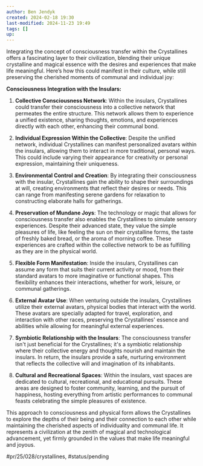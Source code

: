 ```yaml
---
author: Ben Jendyk
created: 2024-02-18 19:30
last-modified: 2024-11-23 19:49
tags: []
up:
---
```


Integrating the concept of consciousness transfer within the Crystallines offers a fascinating layer to their civilization, blending their unique crystalline and magical essence with the desires and experiences that make life meaningful. Here’s how this could manifest in their culture, while still preserving the cherished moments of communal and individual joy:

**Consciousness Integration with the Insulars:**

1. **Collective Consciousness Network**: Within the insulars, Crystallines could transfer their consciousness into a collective network that permeates the entire structure. This network allows them to experience a unified existence, sharing thoughts, emotions, and experiences directly with each other, enhancing their communal bond.

2. **Individual Expression Within the Collective**: Despite the unified network, individual Crystallines can manifest personalized avatars within the insulars, allowing them to interact in more traditional, personal ways. This could include varying their appearance for creativity or personal expression, maintaining their uniqueness.

3. **Environmental Control and Creation**: By integrating their consciousness with the insular, Crystallines gain the ability to shape their surroundings at will, creating environments that reflect their desires or needs. This can range from manifesting serene gardens for relaxation to constructing elaborate halls for gatherings.

4. **Preservation of Mundane Joys**: The technology or magic that allows for consciousness transfer also enables the Crystallines to simulate sensory experiences. Despite their advanced state, they value the simple pleasures of life, like feeling the sun on their crystalline forms, the taste of freshly baked bread, or the aroma of morning coffee. These experiences are crafted within the collective network to be as fulfilling as they are in the physical world.

5. **Flexible Form Manifestation**: Inside the insulars, Crystallines can assume any form that suits their current activity or mood, from their standard avatars to more imaginative or functional shapes. This flexibility enhances their interactions, whether for work, leisure, or communal gatherings.

6. **External Avatar Use**: When venturing outside the insulars, Crystallines utilize their external avatars, physical bodies that interact with the world. These avatars are specially adapted for travel, exploration, and interaction with other races, preserving the Crystallines' essence and abilities while allowing for meaningful external experiences.

7. **Symbiotic Relationship with the Insulars**: The consciousness transfer isn't just beneficial for the Crystallines; it's a symbiotic relationship where their collective energy and thoughts nourish and maintain the insulars. In return, the insulars provide a safe, nurturing environment that reflects the collective will and imagination of its inhabitants.

8. **Cultural and Recreational Spaces**: Within the insulars, vast spaces are dedicated to cultural, recreational, and educational pursuits. These areas are designed to foster community, learning, and the pursuit of happiness, hosting everything from artistic performances to communal feasts celebrating the simple pleasures of existence.

This approach to consciousness and physical form allows the Crystallines to explore the depths of their being and their connection to each other while maintaining the cherished aspects of individuality and communal life. It represents a civilization at the zenith of magical and technological advancement, yet firmly grounded in the values that make life meaningful and joyous.


#pr/25/028/crystallines, #status/pending
